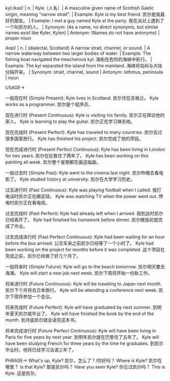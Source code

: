 kyl:/kaɪl/ | n. | Kyle（人名）| A masculine given name of Scottish Gaelic origin, meaning "narrow strait". | Example: Kyle is my best friend.  凯尔是我最好的朋友。 | Example: I met a guy named Kyle at the party. 我在派对上遇到了一个叫凯尔的人。 | Synonym: (As a name, no direct synonyms, but similar names exist like Kyler, Kylen) | Antonym: (Names do not have antonyms) | proper noun

/kaɪl/ | n. | (dialectal, Scotland) A narrow strait, channel, or sound. | A narrow waterway between two larger bodies of water. | Example:  The fishing boat navigated the treacherous kyl.  渔船在危险的海峡中航行。 | Example: The kyl separated the island from the mainland.  海峡将岛屿与大陆分隔开来。 | Synonym: strait, channel, sound | Antonym:  isthmus, peninsula | noun


USAGE->

一般现在时 (Simple Present):
Kyle lives in Scotland. 凯尔住在苏格兰。
Kyle works as a programmer. 凯尔是个程序员。

现在进行时 (Present Continuous):
Kyle is visiting his family. 凯尔正在拜访他的家人。
Kyle is learning to play the guitar. 凯尔正在学习弹吉他。

现在完成时 (Present Perfect):
Kyle has traveled to many countries. 凯尔去过很多国家旅行。
Kyle has finished his project. 凯尔完成了他的项目。

现在完成进行时 (Present Perfect Continuous):
Kyle has been living in London for two years. 凯尔在伦敦住了两年了。
Kyle has been working on this painting all week. 凯尔整个星期都在画这幅画。

一般过去时 (Simple Past):
Kyle went to the cinema last night. 凯尔昨晚去看电影了。
Kyle studied history at university. 凯尔在大学学习历史。

过去进行时 (Past Continuous):
Kyle was playing football when I called. 我打电话时凯尔正在踢足球。
Kyle was watching TV when the power went out. 停电时凯尔正在看电视。

过去完成时 (Past Perfect):
Kyle had already left when I arrived. 我到达时凯尔已经离开了。
Kyle had finished his homework before dinner. 凯尔晚饭前就完成了作业。

过去完成进行时 (Past Perfect Continuous):
Kyle had been waiting for an hour before the bus arrived. 公交车来之前凯尔已经等了一个小时了。
Kyle had been working on the project for months before it was completed.  这个项目在完成之前，凯尔已经做了好几个月了。

一般将来时 (Simple Future):
Kyle will go to the beach tomorrow. 凯尔明天要去海滩。
Kyle will start a new job next week. 凯尔下周将开始一份新工作。

将来进行时 (Future Continuous):
Kyle will be traveling to Japan next month. 凯尔下个月将去日本旅行。
Kyle will be attending a conference next week. 凯尔下周将参加一个会议。

将来完成时 (Future Perfect):
Kyle will have graduated by next summer. 到明年夏天凯尔就毕业了。
Kyle will have finished the book by the end of the month. 到月底凯尔就会读完这本书。

将来完成进行时 (Future Perfect Continuous):
Kyle will have been living in Paris for five years by next year. 到明年凯尔就在巴黎住了五年了。
Kyle will have been studying French for three years by the time he graduates. 到凯尔毕业时，他将已经学习法语三年了。


PHRASE->
What's up, Kyle?  凯尔，怎么了？/你好吗？
Where is Kyle? 凯尔在哪里？
Is that Kyle? 那是凯尔吗？
Have you seen Kyle? 你见过凯尔吗？
This is Kyle. 这是凯尔。
